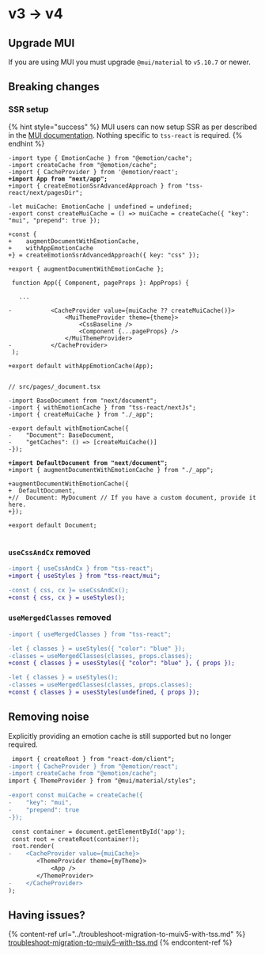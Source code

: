 # v3 -> v4

## Upgrade MUI

If you are using MUI you must upgrade `@mui/material` to `v5.10.7` or newer.&#x20;

## Breaking changes

### SSR setup

{% hint style="success" %}
MUI users can now setup SSR as per described in the [MUI documentation](https://mui.com/material-ui/guides/server-rendering/). Nothing specific to `tss-react` is required.
{% endhint %}

<pre class="language-diff" data-title="src/pages/_app.tsx"><code class="lang-diff">-import type { EmotionCache } from "@emotion/cache";
-import createCache from "@emotion/cache";
-import { CacheProvider } from '@emotion/react';
<strong>+import App from "next/app";
</strong>+import { createEmotionSsrAdvancedApproach } from "tss-react/next/pagesDir";

-let muiCache: EmotionCache | undefined = undefined;
-export const createMuiCache = () => muiCache = createCache({ "key": "mui", "prepend": true });

+const {
+    augmentDocumentWithEmotionCache,
+    withAppEmotionCache
+} = createEmotionSsrAdvancedApproach({ key: "css" });

+export { augmentDocumentWithEmotionCache };

 function App({ Component, pageProps }: AppProps) {

   ...

-			&#x3C;CacheProvider value={muiCache ?? createMuiCache()}>
				&#x3C;MuiThemeProvider theme={theme}>
					&#x3C;CssBaseline />
					&#x3C;Component {...pageProps} />
				&#x3C;/MuiThemeProvider>
-			&#x3C;/CacheProvider>
 );
 
+export default withAppEmotionCache(App);

</code></pre>

<pre class="language-diff"><code class="lang-diff">// src/pages/_document.tsx

-import BaseDocument from "next/document";
-import { withEmotionCache } from "tss-react/nextJs";
-import { createMuiCache } from "./_app";

-export default withEmotionCache({
-    "Document": BaseDocument,
-    "getCaches": () => [createMuiCache()]
-});

<strong>+import DefaultDocument from "next/document";
</strong>+import { augmentDocumentWithEmotionCache } from "./_app";

+augmentDocumentWithEmotionCache({ 
+  DefaultDocument,
+//  Document: MyDocument // If you have a custom document, provide it here.
+});

+export default Document;

</code></pre>

### `useCssAndCx` removed

```diff
-import { useCssAndCx } from "tss-react";
+import { useStyles } from "tss-react/mui";

-const { css, cx }= useCssAndCx();
+const { css, cx } = useStyles();
```

### `useMergedClasses` removed

```diff
-import { useMergedClasses } from "tss-react";

-let { classes } = useStyles({ "color": "blue" });
-classes = useMergedClasses(classes, props.classes);
+const { classes } = usesStyles({ "color": "blue" }, { props });

-let { classes } = useStyles();
-classes = useMergedClasses(classes, props.classes);
+const { classes } = usesStyles(undefined, { props });
```

## Removing noise

Explicitly providing an emotion cache is still supported but no longer required.&#x20;

```diff
 import { createRoot } from "react-dom/client";
-import { CacheProvider } from "@emotion/react";
-import createCache from "@emotion/cache";
import { ThemeProvider } from "@mui/material/styles";

-export const muiCache = createCache({
-    "key": "mui",
-    "prepend": true
-});

 const container = document.getElementById('app');
 const root = createRoot(container!); 
 root.render(
-    <CacheProvider value={muiCache}>
        <ThemeProvider theme={myTheme}>
            <App />
        </ThemeProvider>
-    </CacheProvider>
);
```

## Having issues? &#x20;

{% content-ref url="../troubleshoot-migration-to-muiv5-with-tss.md" %}
[troubleshoot-migration-to-muiv5-with-tss.md](../troubleshoot-migration-to-muiv5-with-tss.md)
{% endcontent-ref %}
